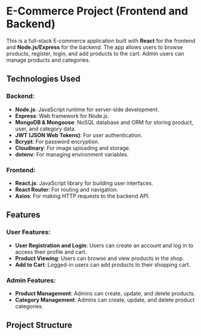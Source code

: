 # E-Commerce Project (Frontend and Backend)

This is a full-stack E-commerce application built with **React** for the frontend and **Node.js/Express** for the backend. The app allows users to browse products, register, login, and add products to the cart. Admin users can manage products and categories.

## Technologies Used

### Backend:
- **Node.js**: JavaScript runtime for server-side development.
- **Express**: Web framework for Node.js.
- **MongoDB & Mongoose**: NoSQL database and ORM for storing product, user, and category data.
- **JWT (JSON Web Tokens)**: For user authentication.
- **Bcrypt**: For password encryption.
- **Cloudinary**: For image uploading and storage.
- **dotenv**: For managing environment variables.

### Frontend:
- **React.js**: JavaScript library for building user interfaces.
- **React Router**: For routing and navigation.
- **Axios**: For making HTTP requests to the backend API.

## Features

### User Features:
- **User Registration and Login**: Users can create an account and log in to access their profile and cart.
- **Product Viewing**: Users can browse and view products in the shop.
- **Add to Cart**: Logged-in users can add products to their shopping cart.

### Admin Features:
- **Product Management**: Admins can create, update, and delete products.
- **Category Management**: Admins can create, update, and delete product categories.

## Project Structure

